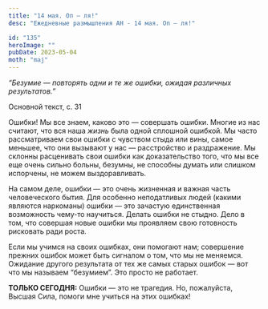 ```yaml
---
title: "14 мая. Оп — ля!"
desc: "Ежедневные размышления АН - 14 мая. Оп — ля!"

id: "135"
heroImage: ""
pubDate: 2023-05-04
moth: "maj"
---
```


_“Безумие — повторять одни и те же ошибки, ожидая различных результатов.”_

Основной текст, с. 31

Ошибки! Мы все знаем, каково это — совершать ошибки. Многие из нас считают,
что вся наша _жизнь_ была одной сплошной ошибкой. Мы часто рассматриваем свои
ошибки с чувством стыда или вины, самое меньшее, что они вызывают у нас —
расстройство и раздражение. Мы склонны расценивать свои ошибки как
доказательство того, что мы все еще очень сильно больны, безумны, не способны
думать или слишком испорчены, не можем выздоравливать.

На самом деле, ошибки — это очень жизненная и важная часть человеческого
бытия. Для особенно неподатливых людей (какими являются наркоманы) ошибки —
это зачастую единственная возможность чему-то научиться. Делать ошибки не
стыдно. Дело в том, что совершая новые ошибки мы проявляем свою готовность
рисковать ради роста.

Если мы учимся на своих ошибках, они помогают нам; совершение прежних ошибок
может быть сигналом о том, что мы не меняемся. Ожидание другого результата от
тех же самых старых ошибок — вот что мы называем “безумием”. Это просто не
работает.

**ТОЛЬКО СЕГОДНЯ:** Ошибки — это не трагедия. Но, пожалуйста, Высшая Сила,
помоги мне учиться на этих ошибках!
